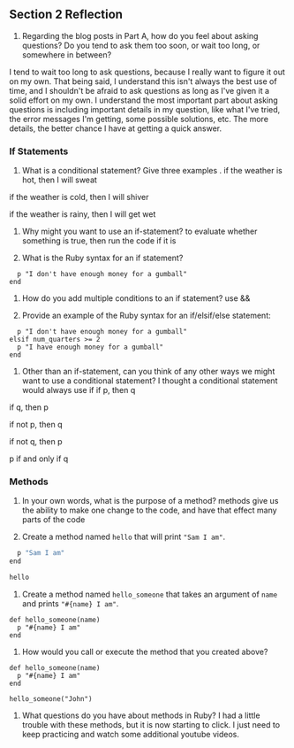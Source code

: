 ## Section 2 Reflection

1. Regarding the blog posts in Part A, how do you feel about asking questions? Do you tend to ask them too soon, or wait too long, or somewhere in between?

I tend to wait too long to ask questions, because I really want to figure it out on my own. That being said, I understand this isn't always the best use of time, and I shouldn't be afraid to ask questions as long as I've given it a solid effort on my own. I understand the most important part about asking questions is including important details in my question, like what I've tried, the error messages I'm getting, some possible solutions, etc. The more details, the better chance I have at getting a quick answer.

### If Statements

1. What is a conditional statement? Give three examples
.
if the weather is hot, then I will sweat

if the weather is cold, then I will shiver

if the weather is rainy, then I will get wet

1. Why might you want to use an if-statement?
to evaluate whether something is true, then run the code if it is

1. What is the Ruby syntax for an if statement?
```if num_quarters = 1
  p "I don't have enough money for a gumball"
end
```

1. How do you add multiple conditions to an if statement?
use &&

1. Provide an example of the Ruby syntax for an if/elsif/else statement:
```if num_quarters <= 1
  p "I don't have enough money for a gumball"
elsif num_quarters >= 2
  p "I have enough money for a gumball"
end
```
1. Other than an if-statement, can you think of any other ways we might want to use a conditional statement?
I thought a conditional statement would always use if
if p, then q

if q, then p

if not p, then q

if not q, then p

p if and only if q

### Methods

1. In your own words, what is the purpose of a method?
methods give us the ability to make one change to the code, and have that effect many parts of the code

1. Create a method named `hello` that will print `"Sam I am"`.

```def hello
  p "Sam I am"
end

hello
```
1. Create a method named `hello_someone` that takes an argument of `name` and prints `"#{name} I am"`.
```
def hello_someone(name)
  p "#{name} I am"
end
```


1. How would you call or execute the method that you created above?
```
def hello_someone(name)
  p "#{name} I am"
end

hello_someone("John")
```
1. What questions do you have about methods in Ruby?
I had a little trouble with these methods, but it is now starting to click. I just need to keep practicing and watch some additional youtube videos.

